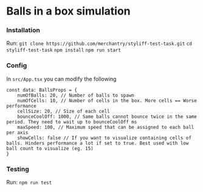 # Balls in a box simulation

### Installation

Run:
`git clone https://github.com/merchantry/styliff-test-task.git`
`cd styliff-test-task`
`npm install`
`npm run start`

### Config

In `src/App.tsx` you can modify the following
```
const data: BallsProps = {
    numOfBalls: 20, // Number of balls to spawn
    numOfCells: 10, // Number of cells in the box. More cells == Worse performance
    cellSize: 20, // Size of each cell
    bounceCoolOff: 1000, // Same balls cannot bounce twice in the same period. They need to wait up to bounceCoolOff ms
    maxSpeed: 100, // Maximum speed that can be assigned to each ball per axis
    showCells: false // If you want to visualize containing cells of balls. Hinders performance a lot if set to true. Best used with low ball count to visualize (eg. 15)
}
```

### Testing
Run:
`npm run test`